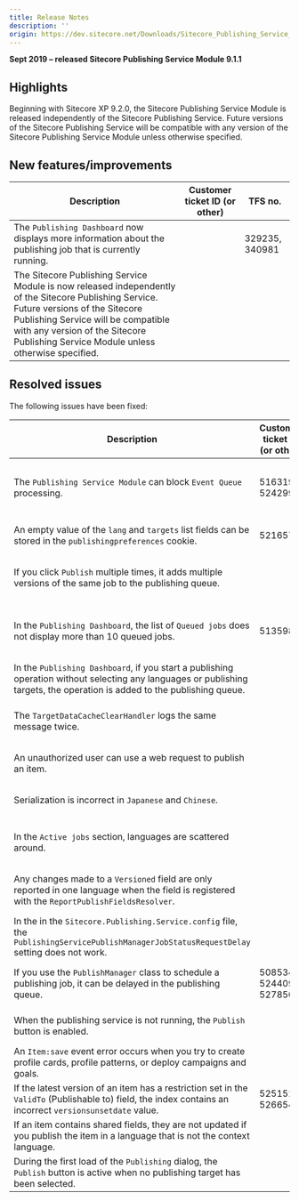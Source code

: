 ```yaml
---
title: Release Notes
description: ''
origin: https://dev.sitecore.net/Downloads/Sitecore_Publishing_Service_Module/9x/Sitecore_Publishing_Service_Module_911/Release_Notes
---
```


**Sept 2019 – released Sitecore Publishing Service Module 9.1.1**

## Highlights

Beginning with Sitecore XP 9.2.0, the Sitecore Publishing Service Module is released independently of the Sitecore Publishing Service. Future versions of the Sitecore Publishing Service will be compatible with any version of the Sitecore Publishing Service Module unless otherwise specified.

## New features/improvements

 | Description | Customer ticket ID (or other) | TFS no. |
 | --- | --- | --- |
 | ​​​​​​​The `Publishing Dashboard` now displays ​more information about the publishing job that is currently running. |  | 329235, 340981 |
 | ​The Sitecore Publishing Service Module is now released independently of the Sitecore Publishing Service. Future versions of the Sitecore Publishing Service will be compatible with any version of the Sitecore Publishing Service Module unless otherwise specified. |  |  |

## Resolved issues

The following issues have been fixed:

 | Description | Customer ticket ID (or other) | TFS no. |
 | --- | --- | --- |
 | ​The `Publishing Service Module` can block `Event Queue` processing​.​​​​​​​ | 516319, 524299 | 327097, 276743, 41639, 340941, 345721 |
 | ​An empty value of the `lang` and `targets` list fields can be stored in the `publishingpreferences` cookie​.​​​​​​​ | 521657 | 311209, 340957, 345729 |
 | ​​If you click `Publish` multiple times, it adds multiple versions of the same job to the publishing queue.​​​​​​​​​ |  | 327105, 324690, 340969, 345735 |
 | ​​​​​​​In the `Publishing Dashboard`, the list of `Queued jobs` does not display more than 10 queued jobs. | 513598 | 320235, 282148, 40613, 340963, 345732 |
 | ​​​​​​​In the `Publishing Dashboard`, if you start a publishing operation without selecting any languages or publishing targets, the operation is added to the publishing queue. |  | 326681, 340977, 345738 |
 | ​​​​​​​​The `TargetDataCacheClearHandler` logs the same message twice​.​ |  | 327101, 324142, 340967, 345734 |
 | ​​​​​​​​An unauthorized user can use a web request​ to publish an item. |  | 280331, 340945, 345723 |
 | ​​​​​​​​Serialization is incorrect in `Japanese` and `Chinese`. |  | 300010, 340951, 345726 |
 | In the `Active jobs` section, ​languages are scattered around.​​​​​​​ |  | 260101, 19915, 340937, 345719 |
 | ​​​​​​​Any changes made to a `Versioned` field are only reported in one language when the field is registered with the `ReportPublishFieldsResolver`. |  | 327117, 318767, 340959, 345730 |
 | ​​​​​​​In the in the `Sitecore.Publishing.Service.config` file, the `PublishingServicePublishManagerJobStatusRequestDelay` setting does not work. |  | 320201, 340961, 345731 |
 | ​​​​If you use the `PublishManager` class to schedule a publishing job, it can be delayed in the publishing queue.​​​​​​​ | 508534, 524409, 527850 | 277670, 38792, 340943, 345722 |
 | When the publishing service is not running, ​the `Publish` button is enabled.​​​​​​​ |  | 326613, 340973, 345736 |
 | ​​​​​​​​An `Item:save` event error occurs when you try to create profile cards, profile patterns, or deploy campaigns and goals. |  | 288976, 340949, 345725 |
 | ​​​​​​​If the latest version of an item has a restriction set in the `ValidTo` (Publishable to) field, ​the index contains an incorrect `versionsunsetdate` value. | 525151, 526654 | 310787, 340955, 345728 |
 | If an item contains shared fields, they are not updated if you publish the item in a language that is not the context language. |  | 331671, 340988, 345743 |
 | During the first load of the `Publishing` dialog, the `Publish` button is active when no publishing target has been selected. |  | 521657, 525955 | 306142, 306220, 340953, 345727 |
